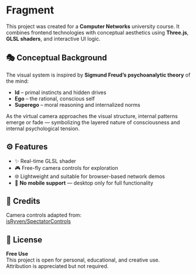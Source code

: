 # Fragment

This project was created for a **Computer Networks** university course. It combines frontend technologies with conceptual aesthetics using **Three.js**, **GLSL shaders**, and interactive UI logic.

## 🎭 Conceptual Background

The visual system is inspired by **Sigmund Freud’s psychoanalytic theory** of the mind:

- **Id** – primal instincts and hidden drives  
- **Ego** – the rational, conscious self  
- **Superego** – moral reasoning and internalized norms  

As the virtual camera approaches the visual structure, internal patterns emerge or fade — symbolizing the layered nature of consciousness and internal psychological tension.

## ⚙️ Features

- ✨ Real-time GLSL shader
- 🎮 Free-fly camera controls for exploration  
- 🌐 Lightweight and suitable for browser-based network demos  
- 🚫 **No mobile support** — desktop only for full functionality

## 🧭 Credits

Camera controls adapted from:  
[isRyven/SpectatorControls](https://github.com/isRyven/SpectatorControls)

## 📜 License

**Free Use**  
This project is open for personal, educational, and creative use.  
Attribution is appreciated but not required.
